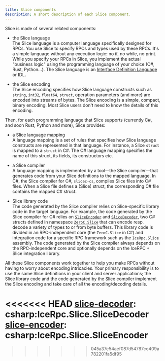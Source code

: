 ```yaml
---
title: Slice components
description: A short description of each Slice component.
---
```


Slice is made of several related components:

- the Slice language\
The Slice language is a computer language specifically designed for RPCs. You use Slice to specify RPCs and types used
by these RPCs. It's a simple language without any execution logic: no if, no while, no print. While you specify your
RPCs in Slice, you implement the actual "business logic" using the programming language of your choice (C#, Rust,
Python...). The Slice language is an [Interface Definition Language][idl] or IDL.

- the Slice encoding\
The Slice encoding specifies how Slice language constructs such as `string`, `int32`, `float64`, `struct`, operation
parameters (and more) are encoded into streams of bytes. The Slice encoding is a simple, compact, binary encoding. Most
Slice users don't need to know the details of this encoding.

Then, for each programming language that Slice supports (currently C#, and soon Rust, Python and more), Slice provides:

- a Slice language mapping\
A language mapping is a set of rules that specifies how Slice language constructs are represented in that language.
For instance, a Slice `struct` is mapped to a `struct` in C#. The C# language mapping specifies the name of this struct,
its fields, its constructors etc.

- a Slice compiler\
A language mapping is implemented by a tool—the Slice compiler—that generates code from your Slice definitions to the
mapped language. In C#, the Slice compiler for C#, `slicec-cs`, compiles Slice files into C# files. When a Slice file
defines a (Slice) struct, the corresponding C# file contains the mapped C# struct.

- Slice library code\
The code generated by the Slice compiler relies on Slice-specific library code in the target language. For example, the
code generated by the Slice compiler for C# relies on [`SliceEncoder`][slice-encoder] and
[`SliceDecoder`][slice-decoder], two C# structs defined in namespace [`ZeroC.Slice`][namespace] that can encode resp.
decode a variety of types to or from byte buffers. This library code is divided in an RPC-independent core (the
`ZeroC.Slice` in C#) and integration code for a specific RPC framework such as the `IceRpc.Slice` assembly. The code
generated by the Slice compiler always depends on the RPC-independent core and optionally depends on the IceRPC + Slice
integration library.

All these Slice components work together to help you make RPCs without having to worry about encoding intricacies. Your
primary responsibility is to use the same Slice definitions in your client and server applications; the Slice library
code and the code generated by the Slice compiler implement the Slice encoding and take care of all the
encoding/decoding details.

[idl]: https://en.wikipedia.org/wiki/Interface_description_language
[namespace]: csharp:ZeroC.Slice
<<<<<<< HEAD
[slice-decoder]: csharp:IceRpc.Slice.SliceDecoder
[slice-encoder]: csharp:IceRpc.Slice.SliceEncoder
=======
[slice-decoder]: csharp:ZeroC.Slice.SliceDecoder
[slice-encoder]: csharp:ZeroC.Slice.SliceEncoder
>>>>>>> 045a37e54aef087d54787ce409a782201fa5df95
